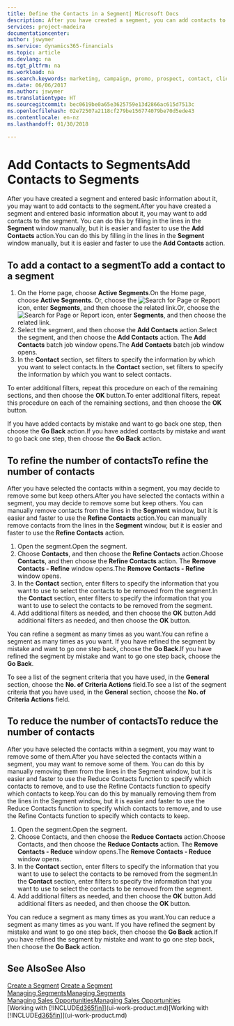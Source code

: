 ```yaml
---
title: Define the Contacts in a Segment| Microsoft Docs
description: After you have created a segment, you can add contacts to the segment, for example, as part of a marketing campaign targeting particular customers or clients.
services: project-madeira
documentationcenter: 
author: jswymer
ms.service: dynamics365-financials
ms.topic: article
ms.devlang: na
ms.tgt_pltfrm: na
ms.workload: na
ms.search.keywords: marketing, campaign, promo, prospect, contact, client, customer
ms.date: 06/06/2017
ms.author: jswymer
ms.translationtype: HT
ms.sourcegitcommit: bec0619be0a65e3625759e13d2866ac615d7513c
ms.openlocfilehash: 02e72507a2118cf279be156774079be70d5ede43
ms.contentlocale: en-nz
ms.lasthandoff: 01/30/2018

---
```

# <a name="add-contacts-to-segments"></a><span data-ttu-id="903a5-103">Add Contacts to Segments</span><span class="sxs-lookup"><span data-stu-id="903a5-103">Add Contacts to Segments</span></span>
<span data-ttu-id="903a5-104">After you have created a segment and entered basic information about it, you may want to add contacts to the segment.</span><span class="sxs-lookup"><span data-stu-id="903a5-104">After you have created a segment and entered basic information about it, you may want to add contacts to the segment.</span></span> <span data-ttu-id="903a5-105">You can do this by filling in the lines in the **Segment** window manually, but it is easier and faster to use the **Add Contacts** action.</span><span class="sxs-lookup"><span data-stu-id="903a5-105">You can do this by filling in the lines in the **Segment** window manually, but it is easier and faster to use the **Add Contacts** action.</span></span>

## <a name="to-add-a-contact-to-a-segment"></a><span data-ttu-id="903a5-106">To add a contact to a segment</span><span class="sxs-lookup"><span data-stu-id="903a5-106">To add a contact to a segment</span></span>
1. <span data-ttu-id="903a5-107">On the Home page, choose **Active Segments**.</span><span class="sxs-lookup"><span data-stu-id="903a5-107">On the Home page, choose **Active Segments**.</span></span> <span data-ttu-id="903a5-108">Or, choose the ![Search for Page or Report](media/ui-search/search_small.png "Search for Page or Report icon") icon, enter **Segments**, and then choose the related link.</span><span class="sxs-lookup"><span data-stu-id="903a5-108">Or, choose the ![Search for Page or Report](media/ui-search/search_small.png "Search for Page or Report icon") icon, enter **Segments**, and then choose the related link.</span></span>  
2. <span data-ttu-id="903a5-109">Select the segment, and then choose the **Add Contacts** action.</span><span class="sxs-lookup"><span data-stu-id="903a5-109">Select the segment, and then choose the **Add Contacts** action.</span></span> <span data-ttu-id="903a5-110">The **Add Contacts** batch job window opens.</span><span class="sxs-lookup"><span data-stu-id="903a5-110">The **Add Contacts** batch job window opens.</span></span>
3. <span data-ttu-id="903a5-111">In the **Contact** section, set filters to specify the information by which you want to select contacts.</span><span class="sxs-lookup"><span data-stu-id="903a5-111">In the **Contact** section, set filters to specify the information by which you want to select contacts.</span></span>

<span data-ttu-id="903a5-112">To enter additional filters, repeat this procedure on each of the remaining sections, and then choose the **OK** button.</span><span class="sxs-lookup"><span data-stu-id="903a5-112">To enter additional filters, repeat this procedure on each of the remaining sections, and then choose the **OK** button.</span></span>

<span data-ttu-id="903a5-113">If you have added contacts by mistake and want to go back one step, then choose the **Go Back** action.</span><span class="sxs-lookup"><span data-stu-id="903a5-113">If you have added contacts by mistake and want to go back one step, then choose the **Go Back** action.</span></span>

## <a name="to-refine-the-number-of-contacts"></a><span data-ttu-id="903a5-114">To refine the number of contacts</span><span class="sxs-lookup"><span data-stu-id="903a5-114">To refine the number of contacts</span></span>
<span data-ttu-id="903a5-115">After you have selected the contacts within a segment, you may decide to remove some but keep others.</span><span class="sxs-lookup"><span data-stu-id="903a5-115">After you have selected the contacts within a segment, you may decide to remove some but keep others.</span></span> <span data-ttu-id="903a5-116">You can manually remove contacts from the lines in the **Segment** window, but it is easier and faster to use the **Refine Contacts** action.</span><span class="sxs-lookup"><span data-stu-id="903a5-116">You can manually remove contacts from the lines in the **Segment** window, but it is easier and faster to use the **Refine Contacts** action.</span></span>

1. <span data-ttu-id="903a5-117">Open the segment.</span><span class="sxs-lookup"><span data-stu-id="903a5-117">Open the segment.</span></span>
2. <span data-ttu-id="903a5-118">Choose **Contacts**, and then choose the **Refine Contacts** action.</span><span class="sxs-lookup"><span data-stu-id="903a5-118">Choose **Contacts**, and then choose the **Refine Contacts** action.</span></span> <span data-ttu-id="903a5-119">The **Remove Contacts - Refine** window opens.</span><span class="sxs-lookup"><span data-stu-id="903a5-119">The **Remove Contacts - Refine** window opens.</span></span>
3. <span data-ttu-id="903a5-120">In the **Contact** section, enter filters to specify the information that you want to use to select the contacts to be removed from the segment.</span><span class="sxs-lookup"><span data-stu-id="903a5-120">In the **Contact** section, enter filters to specify the information that you want to use to select the contacts to be removed from the segment.</span></span>
4. <span data-ttu-id="903a5-121">Add additional filters as needed, and then choose the **OK** button.</span><span class="sxs-lookup"><span data-stu-id="903a5-121">Add additional filters as needed, and then choose the **OK** button.</span></span>

<span data-ttu-id="903a5-122">You can refine a segment as many times as you want.</span><span class="sxs-lookup"><span data-stu-id="903a5-122">You can refine a segment as many times as you want.</span></span> <span data-ttu-id="903a5-123">If you have refined the segment by mistake and want to go one step back, choose the **Go Back**.</span><span class="sxs-lookup"><span data-stu-id="903a5-123">If you have refined the segment by mistake and want to go one step back, choose the **Go Back**.</span></span>

<span data-ttu-id="903a5-124">To see a list of the segment criteria that you have used, in the **General** section, choose the **No. of Criteria Actions** field.</span><span class="sxs-lookup"><span data-stu-id="903a5-124">To see a list of the segment criteria that you have used, in the **General** section, choose the **No. of Criteria Actions** field.</span></span>

## <a name="to-reduce-the-number-of-contacts"></a><span data-ttu-id="903a5-125">To reduce the number of contacts</span><span class="sxs-lookup"><span data-stu-id="903a5-125">To reduce the number of contacts</span></span>
<span data-ttu-id="903a5-126">After you have selected the contacts within a segment, you may want to remove some of them.</span><span class="sxs-lookup"><span data-stu-id="903a5-126">After you have selected the contacts within a segment, you may want to remove some of them.</span></span> <span data-ttu-id="903a5-127">You can do this by manually removing them from the lines in the Segment window, but it is easier and faster to use the Reduce Contacts function to specify which contacts to remove, and to use the Refine Contacts function to specify which contacts to keep.</span><span class="sxs-lookup"><span data-stu-id="903a5-127">You can do this by manually removing them from the lines in the Segment window, but it is easier and faster to use the Reduce Contacts function to specify which contacts to remove, and to use the Refine Contacts function to specify which contacts to keep.</span></span>

1. <span data-ttu-id="903a5-128">Open the segment.</span><span class="sxs-lookup"><span data-stu-id="903a5-128">Open the segment.</span></span>
2. <span data-ttu-id="903a5-129">Choose Contacts, and then choose the **Reduce Contacts** action.</span><span class="sxs-lookup"><span data-stu-id="903a5-129">Choose Contacts, and then choose the **Reduce Contacts** action.</span></span> <span data-ttu-id="903a5-130">The **Remove Contacts - Reduce** window opens.</span><span class="sxs-lookup"><span data-stu-id="903a5-130">The **Remove Contacts - Reduce** window opens.</span></span>
3. <span data-ttu-id="903a5-131">In the **Contact** section, enter filters to specify the information that you want to use to select the contacts to be removed from the segment.</span><span class="sxs-lookup"><span data-stu-id="903a5-131">In the **Contact** section, enter filters to specify the information that you want to use to select the contacts to be removed from the segment.</span></span>
4. <span data-ttu-id="903a5-132">Add additional filters as needed, and then choose the **OK** button.</span><span class="sxs-lookup"><span data-stu-id="903a5-132">Add additional filters as needed, and then choose the **OK** button.</span></span>

<span data-ttu-id="903a5-133">You can reduce a segment as many times as you want.</span><span class="sxs-lookup"><span data-stu-id="903a5-133">You can reduce a segment as many times as you want.</span></span> <span data-ttu-id="903a5-134">If you have refined the segment by mistake and want to go one step back, then choose the **Go Back** action.</span><span class="sxs-lookup"><span data-stu-id="903a5-134">If you have refined the segment by mistake and want to go one step back, then choose the **Go Back** action.</span></span>

## <a name="see-also"></a><span data-ttu-id="903a5-135">See Also</span><span class="sxs-lookup"><span data-stu-id="903a5-135">See Also</span></span>
<span data-ttu-id="903a5-136">[Create a Segment](marketing-how-create-segment.md) </span><span class="sxs-lookup"><span data-stu-id="903a5-136">[Create a Segment](marketing-how-create-segment.md) </span></span>  
[<span data-ttu-id="903a5-137">Managing Segments</span><span class="sxs-lookup"><span data-stu-id="903a5-137">Managing Segments</span></span>](marketing-segments.md)  
[<span data-ttu-id="903a5-138">Managing Sales Opportunities</span><span class="sxs-lookup"><span data-stu-id="903a5-138">Managing Sales Opportunities</span></span>](marketing-manage-sales-opportunities.md)  
<span data-ttu-id="903a5-139">[Working with [!INCLUDE[d365fin](includes/d365fin_md.md)]](ui-work-product.md)</span><span class="sxs-lookup"><span data-stu-id="903a5-139">[Working with [!INCLUDE[d365fin](includes/d365fin_md.md)]](ui-work-product.md)</span></span>  

